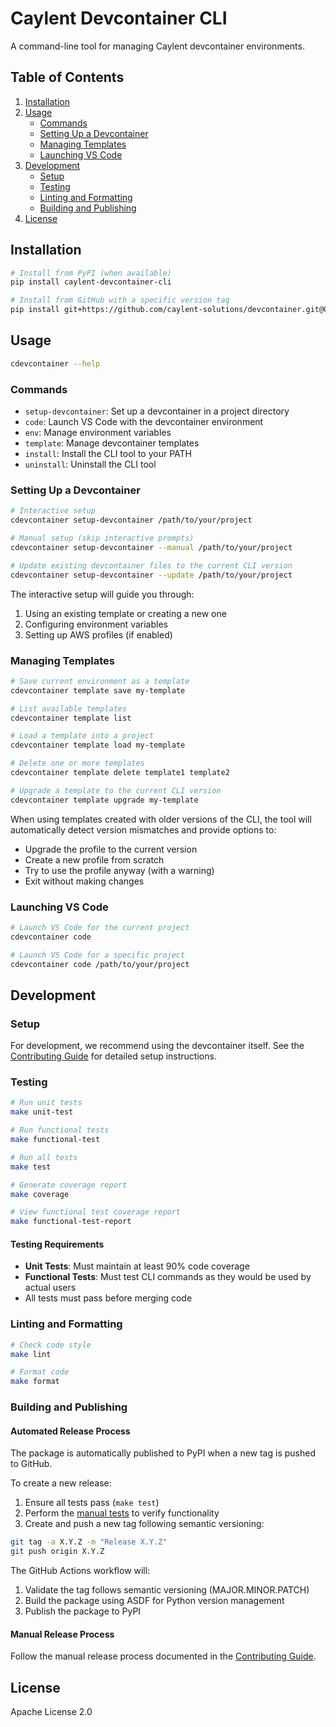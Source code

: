 # Caylent Devcontainer CLI

A command-line tool for managing Caylent devcontainer environments.

## Table of Contents

1. [Installation](#installation)
2. [Usage](#usage)
   - [Commands](#commands)
   - [Setting Up a Devcontainer](#setting-up-a-devcontainer)
   - [Managing Templates](#managing-templates)
   - [Launching VS Code](#launching-vs-code)
3. [Development](#development)
   - [Setup](#setup)
   - [Testing](#testing)
   - [Linting and Formatting](#linting-and-formatting)
   - [Building and Publishing](#building-and-publishing)
4. [License](#license)

## Installation

```bash
# Install from PyPI (when available)
pip install caylent-devcontainer-cli

# Install from GitHub with a specific version tag
pip install git+https://github.com/caylent-solutions/devcontainer.git@0.1.0#subdirectory=caylent-devcontainer-cli
```

## Usage

```bash
cdevcontainer --help
```

### Commands

- `setup-devcontainer`: Set up a devcontainer in a project directory
- `code`: Launch VS Code with the devcontainer environment
- `env`: Manage environment variables
- `template`: Manage devcontainer templates
- `install`: Install the CLI tool to your PATH
- `uninstall`: Uninstall the CLI tool

### Setting Up a Devcontainer

```bash
# Interactive setup
cdevcontainer setup-devcontainer /path/to/your/project

# Manual setup (skip interactive prompts)
cdevcontainer setup-devcontainer --manual /path/to/your/project

# Update existing devcontainer files to the current CLI version
cdevcontainer setup-devcontainer --update /path/to/your/project
```

The interactive setup will guide you through:
1. Using an existing template or creating a new one
2. Configuring environment variables
3. Setting up AWS profiles (if enabled)

### Managing Templates

```bash
# Save current environment as a template
cdevcontainer template save my-template

# List available templates
cdevcontainer template list

# Load a template into a project
cdevcontainer template load my-template

# Delete one or more templates
cdevcontainer template delete template1 template2

# Upgrade a template to the current CLI version
cdevcontainer template upgrade my-template
```

When using templates created with older versions of the CLI, the tool will automatically detect version mismatches and provide options to:
- Upgrade the profile to the current version
- Create a new profile from scratch
- Try to use the profile anyway (with a warning)
- Exit without making changes

### Launching VS Code

```bash
# Launch VS Code for the current project
cdevcontainer code

# Launch VS Code for a specific project
cdevcontainer code /path/to/your/project
```

## Development

### Setup

For development, we recommend using the devcontainer itself. See the [Contributing Guide](CONTRIBUTING.md) for detailed setup instructions.

### Testing

```bash
# Run unit tests
make unit-test

# Run functional tests
make functional-test

# Run all tests
make test

# Generate coverage report
make coverage

# View functional test coverage report
make functional-test-report
```

#### Testing Requirements

- **Unit Tests**: Must maintain at least 90% code coverage
- **Functional Tests**: Must test CLI commands as they would be used by actual users
- All tests must pass before merging code

### Linting and Formatting

```bash
# Check code style
make lint

# Format code
make format
```

### Building and Publishing

#### Automated Release Process

The package is automatically published to PyPI when a new tag is pushed to GitHub.

To create a new release:

1. Ensure all tests pass (`make test`)
2. Perform the [manual tests](MANUAL_TESTING.md) to verify functionality
3. Create and push a new tag following semantic versioning:

```bash
git tag -a X.Y.Z -m "Release X.Y.Z"
git push origin X.Y.Z
```

The GitHub Actions workflow will:
1. Validate the tag follows semantic versioning (MAJOR.MINOR.PATCH)
2. Build the package using ASDF for Python version management
3. Publish the package to PyPI

#### Manual Release Process

Follow the manual release process documented in the [Contributing Guide](CONTRIBUTING.md#manual-release-process-when-github-actions-workflow-is-not-working).

## License

Apache License 2.0
